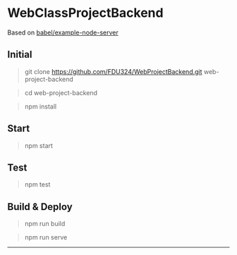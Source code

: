 # WebClassProjectBackend

Based on [babel/example-node-server]('https://github.com/babel/example-node-server')

## Initial

> git clone https://github.com/FDU324/WebProjectBackend.git web-project-backend

> cd web-project-backend

> npm install


## Start

> npm start

## Test

> npm test

## Build & Deploy

> npm run build

> npm run serve

---
